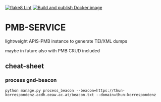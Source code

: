 [![flake8 Lint](https://github.com/arthur-schnitzler/pmb-service/actions/workflows/lint.yml/badge.svg)](https://github.com/arthur-schnitzler/pmb-service/actions/workflows/lint.yml)
[![Build and publish Docker image](https://github.com/arthur-schnitzler/pmb-service/actions/workflows/build-deploy.yml/badge.svg)](https://github.com/arthur-schnitzler/pmb-service/actions/workflows/build-deploy.yml)

# PMB-SERVICE

lightweight APIS-PMB instance to generate TEI/XML dumps

maybe in future also with PMB CRUD included


## cheat-sheet

### process gnd-beacon

`python manage.py process_beacon --beacon=https://thun-korrespondenz.acdh.oeaw.ac.at/beacon.txt --domain=thun-korrespondenz`